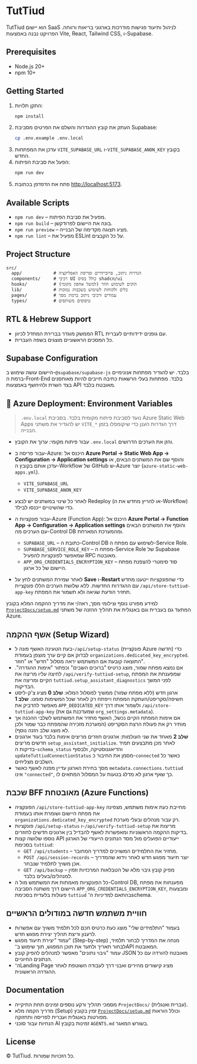 # TutTiud

TutTiud הוא יישום SaaS לניהול ותיעוד פגישות מודרכות בארגוני בריאות ורווחה. הפרויקט נבנה באמצעות Vite, React, Tailwind CSS, ו-Supabase.

## Prerequisites

- Node.js 20+
- npm 10+

## Getting Started

1. התקן תלויות:
   ```bash
   npm install
   ```
2. העתק את קובץ ההגדרות והשלם את הפרטים מסביבת Supabase:
   ```bash
   cp .env.example .env.local
   ```
3. עדכן את המפתחות `VITE_SUPABASE_URL` ו-`VITE_SUPABASE_ANON_KEY` בקובץ החדש.
4. הפעל את סביבת הפיתוח:
   ```bash
   npm run dev
   ```
5. פתח את הדפדפן בכתובת [http://localhost:5173](http://localhost:5173).

## Available Scripts

- `npm run dev` – מפעיל את סביבת הפיתוח.
- `npm run build` – בונה את היישום לפרודקשן.
- `npm run preview` – מציג תצוגה מקדימה של הבנייה.
- `npm run lint` – מפעיל את ESLint על כל הקבצים.

## Project Structure

```
src/
  app/            # הגדרות ניתוב, פרוביידרים ופריסת האפליקציה
  components/     # רכיבי UI כולל בסיס shadcn/ui
  hooks/          # הוקים לשימוש חוזר (למשל אחסון מקומי)
  lib/            # כלים ולקוחות לשימוש בשכבות נמוכות
  pages/          # עמודים ורכיבי ניתוב ברמת מסך
  types/          # טיפוסים משותפים
```

## RTL & Hebrew Support

- הממשק מוגדר בברירת המחדל לכיוון RTL עם גופנים ידידותיים לעברית.
- כל המסכים הראשוניים מוצגים בשפה העברית.

## Supabase Configuration

היישום עושה שימוש ב-`@supabase/supabase-js` בלבד. יש להגדיר מפתחות אנונימיים ברמת ה-Front-End בלבד. מפתחות בעלי הרשאות כתיבה חייבים להיות מאוחסנים בצד השרת ולהיחשף באמצעות API מאובטח בלבד.

## 🔧 Azure Deployment: Environment Variables

> `.env.local` נועד לסביבת פיתוח מקומית בלבד. בסביבת Azure Static Web Apps יש להגדיר את משתני `VITE_*` דרך הגדרות הענן כדי שיקומפלו בזמן הבנייה.

- עבור פיתוח מקומי: ערוך את הקובץ `.env.local` והזן את הערכים הדרושים.
- עבור פריסה ב-Azure: היכנס אל **Azure Portal → Static Web App → Configuration → Application settings** והוסף שם את המשתנים הבאים, או עדכן אותם בקובץ ה-Workflow של GitHub ש-Azure יוצר (`azure-static-web-apps.yml`).
  - `VITE_SUPABASE_URL`
  - `VITE_SUPABASE_ANON_KEY`
- לאחר כל שינוי במשתנים יש לבצע Redeploy (או להריץ מחדש את ה-Workflow) כדי שהשינויים ייכנסו לבילד.

- עבור פונקציות ה-Azure (Function App): היכנס אל **Azure Portal → Function App → Configuration → Application settings** והוסף את המשתנים הבאים עם הערכים מה-Control DB ומהמערכת המארחת.
  - `SUPABASE_URL` – כתובת ה-Control DB לשימוש עם מפתח ה-Service Role.
  - `SUPABASE_SERVICE_ROLE_KEY` – מפתח ה-Service Role של Supabase שמאפשר לפונקציות להפעיל RPC מאובטח.
  - `APP_ORG_CREDENTIALS_ENCRYPTION_KEY` – סוד סימטרי להצפנת מפתח היישום של כל ארגון.
- לאחר שמירת המשתנים לחץ על **Save** ו-**Restart** כדי שהפונקציות ייטענו מחדש עם ההגדרות החדשות. ללא שלושת הערכים הללו פונקציית `/api/store-tuttiud-app-key` תחזיר הודעת שגיאה ולא תשמור את המפתח.

למידע מפורט נוסף וצילומי מסך, ראה/י את מדריך ההקמה המלא בקובץ [`ProjectDocs/setup.md`](ProjectDocs/setup.md#azure-static-web-apps) המתעד גם בעברית וגם באנגלית את תהליך ההזנה של משתני Azure.

## אשף ההקמה (Setup Wizard)

- בעת הטעינה האשף פונה ל-`/api/setup-status` (פונקציית Azure חדשה) כדי לבדוק אם קיים ערך מוצפן בעמודת `organizations.dedicated_key_encrypted`. התוצאה קובעת אם המשתמש יראה מסלול "חדש" או "חוזר".
- אם נמצא מפתח שמור, מוצג כרטיס "ברוכים השבים" וכפתור "אימות ההגדרה". לחיצה עליו מריצה את `/api/verify-tuttiud-setup`, שמפענחת את המפתח הקיים ומריצה את `tuttiud.setup_assistant_diagnostics` לפני המשך הבדיקות.
- ארגון חדש (ללא מפתח שמור) ממשיך למסלול המלא: **שלב 0** מציג צ'ק-ליסט חשיפה/סקריפט/העתקת המפתח וייפתח רק לאחר שכל המשימות סומנו. **שלב 1** מאפשר להדביק את `APP_DEDICATED_KEY` ולשמור אותו דרך `/api/store-tuttiud-app-key` (שמעדכנת גם את `org_settings.metadata`).
- אם אימות המפתח הקיים נכשל, האשף מחזיר את המשתמש לשלבי ההכנה אך מותיר רק את פעולת הרצת הסקריפט (המערכת מזכירה שהמפתח כבר שמור ולכן לא מוצג שלב הזנה נוסף).
- **שלב 2** מאחד את שני העולמות: ארגונים חוזרים מריצים אימות בלבד בעוד ארגונים חדשים מריצים `setup_assistant_initialize`. לאחר מכן מתבצעים תמיד בדיקות ה-`schema_status` והדיאגנוסטיקה, ולבסוף `updateTuttiudConnectionStatus` מסמן את החיבור כ-`connected` כאשר כל השלבים מצליחים.
- מסך בחירת הארגון עדיין מפנה לאשף כאשר `metadata.connections.tuttiud` אינו `"connected"`, כך שאף ארגון לא מדלג בטעות על המסלול המתאים לו.

## שכבת BFF מאובטחת (Azure Functions)

- הפונקציה `/api/store-tuttiud-app-key` מחייבת כעת אימות משתמש, מצפינה את מפתח היישום ושומרת אותו בעמודת `organizations.dedicated_key_encrypted` רק עבור מנהלים ובעלי מערכת.
- פונקציות `/api/setup-status` ו-`/api/verify-tuttiud-setup` מריצות את בדיקות ההקמה הראשוניות ומאפשרות לאשף להבדיל בין ארגונים חדשים לחוזרים.
- נוספו שלושה קצות API ייעודיים הפועלים מול מסד הנתונים הייעודי של הארגון בסכימת `tuttiud`:
  - `GET /api/students` – מחזיר את התלמידים המשויכים למדריך המחובר.
  - `POST /api/session-records` – יוצר תיעוד מפגש חדש לאחר וידוא שהמדריך אכן משויך לתלמיד שנבחר.
  - `GET /api/backup` – מפיק קובץ גיבוי מלא של הטבלאות המרכזיות וזמין למנהלים/בעלים בלבד.
- כל הפונקציות מאמתות את המשתמש מול ה-Control DB, מפענחות את מפתח היישום דרך משתנה הסביבה `APP_ORG_CREDENTIALS_ENCRYPTION_KEY`, ומבצעות פעולות בלעדית בסכימת `tuttiud` בהתאם למדיניות ה־schema.

## חוויית משתמש חדשה במודולים הראשיים

- בעמוד "התלמידים שלי" מוצג כעת כרטיס חכם לכל תלמיד משויך עם אפשרות לרענון וריצת תהליך יצירת מפגש חדש.
- עמוד "יצירת תיעוד מפגש" (Step-by-step) מנחה את המדריך לבחור תלמיד, לבחור תאריך ולתעד את תוכן המפגש, תוך שימוש ב־API המאובטח.
- עמוד "גיבוי נתונים" מאפשר למנהלים להפיק קובץ JSON מאובטח להורדה עם כל הנתונים החיוניים.
- ה־Landing Page מציג קישורים מהירים ואבני דרך לעבודה השוטפת לאחר ההגדרה הראשונית.

## Documentation

- מסמכי תהליך ורקע נוספים זמינים תחת התיקייה `ProjectDocs/` (עברית ואנגלית).
- מדריך הקמה מלא (Setup) זמין בקובץ [`ProjectDocs/setup.md`](ProjectDocs/setup.md) וכולל הוראות מפורטות באנגלית ועברית לפריסה ותחזוקה.
- הנחיות עבור סוכני AI זמינות בקובץ `AGENTS.md` בשורש המאגר.

## License

© TutTiud. כל הזכויות שמורות.
